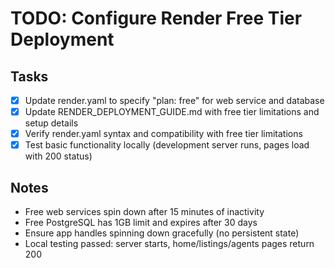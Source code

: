# TODO: Configure Render Free Tier Deployment

## Tasks
- [x] Update render.yaml to specify "plan: free" for web service and database
- [x] Update RENDER_DEPLOYMENT_GUIDE.md with free tier limitations and setup details
- [x] Verify render.yaml syntax and compatibility with free tier limitations
- [x] Test basic functionality locally (development server runs, pages load with 200 status)

## Notes
- Free web services spin down after 15 minutes of inactivity
- Free PostgreSQL has 1GB limit and expires after 30 days
- Ensure app handles spinning down gracefully (no persistent state)
- Local testing passed: server starts, home/listings/agents pages return 200
